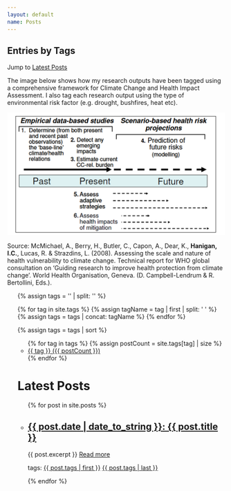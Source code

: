 ```yaml
---
layout: default
name: Posts
---
```


<h2 class="widget-title">Entries by Tags</h2>

Jump to [Latest Posts](#latest-posts)

The image below shows how my research outputs have been tagged using a comprehensive framework for Climate Change and Health Impact Assessment. I also tag each research output using the type of environmental risk factor (e.g. drought, bushfires, heat etc).

![assets/CCHP_framework.png](assets/CCHP_framework.png)

Source: McMichael, A., Berry, H., Butler, C., Capon, A., Dear, K., **Hanigan, I.C.**, Lucas, R. & Strazdins, L. (2008). Assessing the scale and nature of health vulnerability to climate change. Technical report for WHO global consultation on ‘Guiding research to improve health protection from climate change’. World Health Organisation, Geneva. (D. Campbell-Lendrum & R. Bertollini, Eds.).

<ul>
<!-- my first attempt -->
<!--{% for tag in  site.tags   %}
<li><a href="/Ivan-Hanigan-CV/tag/{{tag | first}}">{{tag | first}} ({{tag | last | size }})</a></li>
{% endfor %}
<div class="clear"></div>
</ul>
-->
<!-- Kudos to https://stackoverflow.com/a/54637489 -->
<!-- // create empty array -->
{% assign tags = '' | split: '' %}

<!-- // iterate through tags, get tag name and make into an array, concat arrays -->
{% for tag in site.tags %}
    {% assign tagName = tag | first | split: ' ' %}
    {% assign tags = tags | concat: tagName %}
{% endfor %}

<!-- // sort tags -->
{% assign tags = tags | sort %}
    
<!-- // create list of tags and number of posts with that tag -->
<section>
    <ul>
        {% for tag in tags %}
            {% assign postCount = site.tags[tag] | size %}
            <li>
<!--                <a href="#{{ tag | cgi_escape }}" class="tag">
                    {{ tag }}
                    <span>({{ postCount }})</span>
                </a> -->
                <a href="/Ivan-Hanigan-CV/tag/{{ tag }}">{{ tag }} ({{ postCount }})</a>
            </li>
        {% endfor %}
    </ul>
 </section> 



<h1> <a name="latest-posts"></a>Latest Posts</h1>


<ul>
  {% for post in site.posts %}
    <li>
      <!-- <h2><a href="https://ivanhanigan.github.io/Ivan-Hanigan-CV{{ post.url }}">{{  post.title }}</a></h2> -->
      <h2><a href="/Ivan-Hanigan-CV{{ post.url }}">{{ post.date | date_to_string }}: {{  post.title }}</a></h2> 
      {{ post.excerpt }} 
      <a href="/Ivan-Hanigan-CV{{ post.url }}">Read more</a>
      <p></p>
      tags: <a href="/Ivan-Hanigan-CV/tag/{{ post.tags | first }}">{{ post.tags | first }}</a>
      <a href="/Ivan-Hanigan-CV/tag/{{ post.tags | last }}">{{ post.tags | last }}</a>

<!--      tag: <a href="/Ivan-Hanigan-CV/tag/{{ post.tags }}">{{ post.tags }}</a> -->
<P></P>
    </li>
  {% endfor %}
  

</ul>


